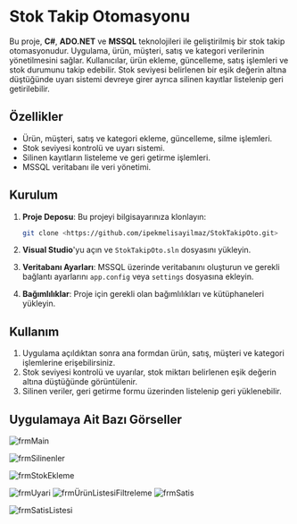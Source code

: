 # **Stok Takip Otomasyonu**

Bu proje, **C#**, **ADO.NET** ve **MSSQL** teknolojileri ile geliştirilmiş bir stok takip otomasyonudur. Uygulama, ürün, müşteri, satış ve kategori verilerinin yönetilmesini sağlar. Kullanıcılar, ürün ekleme, güncelleme, satış işlemleri ve stok durumunu takip edebilir. Stok seviyesi belirlenen bir eşik değerin altına düştüğünde uyarı sistemi devreye girer  ayrıca silinen kayıtlar listelenip geri getirilebilir. 

## **Özellikler**

- Ürün, müşteri, satış ve kategori ekleme, güncelleme, silme işlemleri.
- Stok seviyesi kontrolü ve uyarı sistemi.
- Silinen kayıtların listeleme ve geri getirme işlemleri.
- MSSQL veritabanı ile veri yönetimi.

## **Kurulum**

1. **Proje Deposu**: Bu projeyi bilgisayarınıza klonlayın:
    ```bash
    git clone <https://github.com/ipekmelisayilmaz/StokTakipOto.git>
    ```

2. **Visual Studio**'yu açın ve `StokTakipOto.sln` dosyasını yükleyin.

3. **Veritabanı Ayarları**: MSSQL üzerinde veritabanını oluşturun ve gerekli bağlantı ayarlarını `app.config` veya `settings` dosyasına ekleyin.

4. **Bağımlılıklar**: Proje için gerekli olan bağımlılıkları ve kütüphaneleri yükleyin.

## **Kullanım**

1. Uygulama açıldıktan sonra ana formdan ürün, satış, müşteri ve kategori işlemlerine erişebilirsiniz.
2. Stok seviyesi kontrolü ve uyarılar, stok miktarı belirlenen eşik değerin altına düştüğünde görüntülenir.
3. Silinen veriler, geri getirme formu üzerinden listelenip geri yüklenebilir.

 ## **Uygulamaya Ait Bazı Görseller**

![frmMain](https://github.com/user-attachments/assets/86c368da-7bd4-4670-a25a-8ec5d34f2070)


![frmSilinenler](https://github.com/user-attachments/assets/1919e0f3-a5ff-4cc7-a26a-7c1d3b79aabd)


![frmStokEkleme](https://github.com/user-attachments/assets/0ca6c3e8-1b85-4191-88c4-d64ed356d84a)

![frmUyari](https://github.com/user-attachments/assets/56b8964e-2858-445e-bff2-4207ce28bb31)
![frmÜrünListesiFiltreleme](https://github.com/user-attachments/assets/9c0ca06c-ab24-46e0-8711-b5b1518fa0ab)
![frmSatis](https://github.com/user-attachments/assets/38ac61a8-b5bf-498f-bc27-88bd6a49d9f8)

![frmSatisListesi](https://github.com/user-attachments/assets/4d70eb73-6faf-4692-8a43-f164ab8d34ef)
